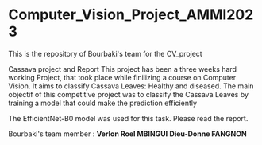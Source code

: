 # Computer_Vision_Project_AMMI2023
This is the repository of Bourbaki's team  for the CV_project

Cassava project and Report This project has been a three weeks hard working Project, that took place while finilizing a course on Computer Vision.
It aims to classify Cassava Leaves: Healthy and diseased. The main objectif of this competitive project was to classify the Cassava Leaves by training a model that could make the prediction efficiently

The EfficientNet-B0 model was used for this task. Please read the report.

Bourbaki's team member :
   **Verlon Roel MBINGUI**
   **Dieu-Donne FANGNON**
